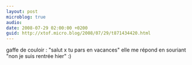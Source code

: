 ```yaml
---
layout: post
microblog: true
audio: 
date: 2008-07-29 02:00:00 +0200
guid: http://xtof.micro.blog/2008/07/29/t871434420.html
---
```

gaffe de couloir : "salut x tu pars en vacances" elle me répond en souriant "non je suis rentrée hier" :)
